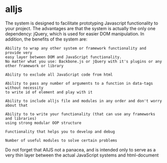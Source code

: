alljs
=====

The system is designed to facilitate prototyping Javascript functionality to your project. 
The advantages are that the system is actually the only one dependency: jQuery, 
which is used for easier DOM manipulation. In addition, the benefits of the system are:

    Ability to wrap any other system or framework functionality and provide very 
    easy layer between DOM and JavaScript functionality. 
    No matter what you use: Backbone.js or jQuery with it's plugins or any other framework or library
    
    Ability to exclude all JavaScript code from html
    
    Ability to pass any number of arguments to a function in data-tags without necessity 
    to write id of element and play with it
    
    Ability to include alljs file and modules in any order and don't worry about that
    
    Ability to to write your functionality (that can use any frameworks and libraries) 
    using strong modular OOP structure
    
    Functionality that helps you to develop and debug
    
    Number of useful modules to solve certain problems

Do not forget that AllJS not a panacea, and is intended only to serve as a very thin layer between the actual JavaScript systems and html-document
